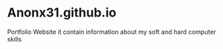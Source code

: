 # Anonx31.github.io
Portfolio Website
it contain information about my soft and hard computer skills
